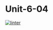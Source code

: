 # Unit-6-04
 [![linter](https://github.com/<OWNER>/<REPOSITORY>/workflows/linter/badge.svg)](https://github.com/marketplace/actions/super-linter)   

